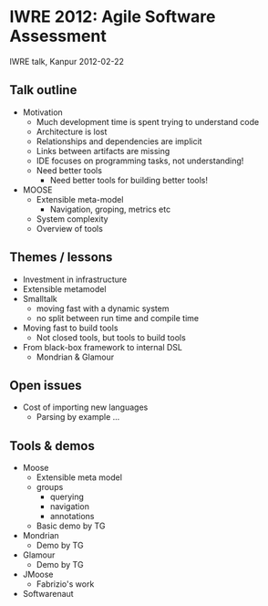 # IWRE 2012: Agile Software Assessment  
  
IWRE talk, Kanpur 2012-02-22  
  
## Talk outline  
  
* Motivation  
    * Much development time is spent trying to understand code  
    * Architecture is lost  
    * Relationships and dependencies are implicit  
    * Links between artifacts are missing  
    * IDE focuses on programming tasks, not understanding!  
    * Need better tools  
        * Need better tools for building better tools!  
* MOOSE  
    * Extensible meta-model  
        * Navigation, groping, metrics etc  
    * System complexity  
    * Overview of tools  
  
## Themes / lessons  
  
* Investment in infrastructure  
* Extensible metamodel  
* Smalltalk  
    * moving fast with a dynamic system  
    * no split between run time and compile time  
* Moving fast to build tools  
    * Not closed tools, but tools to build tools  
* From black-box framework to internal DSL  
    * Mondrian & Glamour  
  
## Open issues  
  
* Cost of importing new languages  
    * Parsing by example ...  
  
## Tools & demos  
  
* Moose  
    * Extensible meta model  
    * groups  
        * querying  
        * navigation  
        * annotations  
    * Basic demo by TG  
* Mondrian  
    * Demo by TG  
* Glamour  
    * Demo by TG  
* JMoose  
    * Fabrizio's work  
* Softwarenaut  
